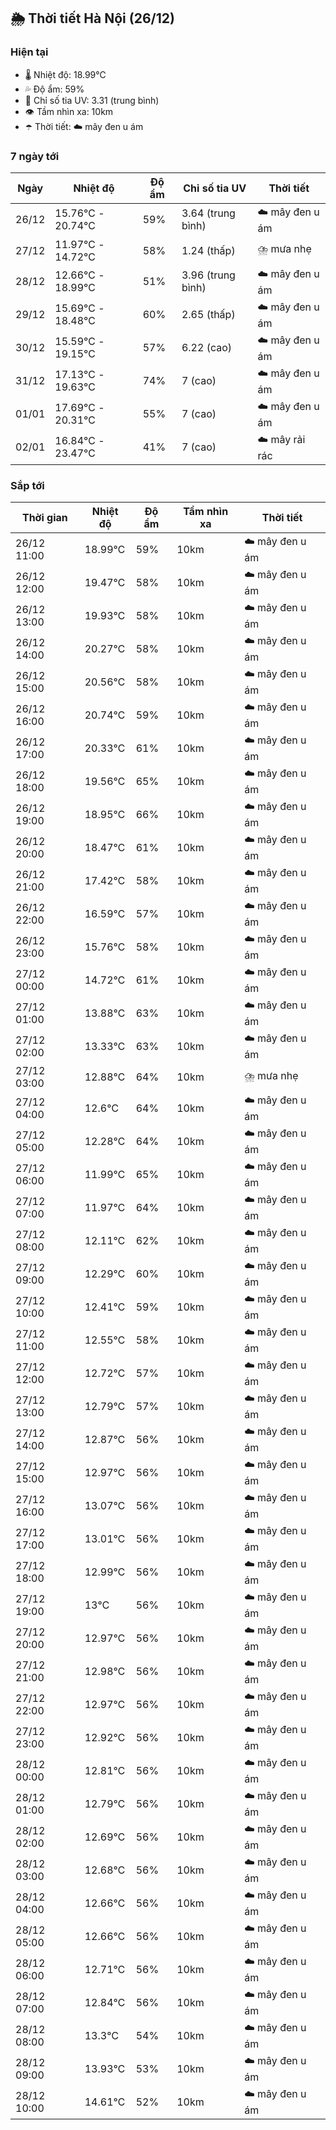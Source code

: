 ## 🌦️ Thời tiết Hà Nội (26/12)

### Hiện tại

- 🌡️ Nhiệt độ: 18.99℃
- 💦 Độ ẩm: 59%
- 🌟 Chỉ số tia UV: 3.31 (trung bình)
- 👁️ Tầm nhìn xa: 10km
- ☂️ Thời tiết: ☁️ mây đen u ám

### 7 ngày tới

| Ngày | Nhiệt độ | Độ ẩm | Chỉ số tia UV | Thời tiết |
| --- | --- | --- | --- | --- |
| 26/12 | 15.76℃ - 20.74℃ | 59% | 3.64 (trung bình) | ☁️ mây đen u ám |
| 27/12 | 11.97℃ - 14.72℃ | 58% | 1.24 (thấp) | ⛈️ mưa nhẹ |
| 28/12 | 12.66℃ - 18.99℃ | 51% | 3.96 (trung bình) | ☁️ mây đen u ám |
| 29/12 | 15.69℃ - 18.48℃ | 60% | 2.65 (thấp) | ☁️ mây đen u ám |
| 30/12 | 15.59℃ - 19.15℃ | 57% | 6.22 (cao) | ☁️ mây đen u ám |
| 31/12 | 17.13℃ - 19.63℃ | 74% | 7 (cao) | ☁️ mây đen u ám |
| 01/01 | 17.69℃ - 20.31℃ | 55% | 7 (cao) | ☁️ mây đen u ám |
| 02/01 | 16.84℃ - 23.47℃ | 41% | 7 (cao) | ☁️ mây rải rác |

### Sắp tới

| Thời gian | Nhiệt độ | Độ ẩm | Tầm nhìn xa | Thời tiết |
| --- | --- | --- | --- | --- |
| 26/12 11:00 | 18.99℃ | 59% | 10km | ☁️ mây đen u ám |
| 26/12 12:00 | 19.47℃ | 58% | 10km | ☁️ mây đen u ám |
| 26/12 13:00 | 19.93℃ | 58% | 10km | ☁️ mây đen u ám |
| 26/12 14:00 | 20.27℃ | 58% | 10km | ☁️ mây đen u ám |
| 26/12 15:00 | 20.56℃ | 58% | 10km | ☁️ mây đen u ám |
| 26/12 16:00 | 20.74℃ | 59% | 10km | ☁️ mây đen u ám |
| 26/12 17:00 | 20.33℃ | 61% | 10km | ☁️ mây đen u ám |
| 26/12 18:00 | 19.56℃ | 65% | 10km | ☁️ mây đen u ám |
| 26/12 19:00 | 18.95℃ | 66% | 10km | ☁️ mây đen u ám |
| 26/12 20:00 | 18.47℃ | 61% | 10km | ☁️ mây đen u ám |
| 26/12 21:00 | 17.42℃ | 58% | 10km | ☁️ mây đen u ám |
| 26/12 22:00 | 16.59℃ | 57% | 10km | ☁️ mây đen u ám |
| 26/12 23:00 | 15.76℃ | 58% | 10km | ☁️ mây đen u ám |
| 27/12 00:00 | 14.72℃ | 61% | 10km | ☁️ mây đen u ám |
| 27/12 01:00 | 13.88℃ | 63% | 10km | ☁️ mây đen u ám |
| 27/12 02:00 | 13.33℃ | 63% | 10km | ☁️ mây đen u ám |
| 27/12 03:00 | 12.88℃ | 64% | 10km | ⛈️ mưa nhẹ |
| 27/12 04:00 | 12.6℃ | 64% | 10km | ☁️ mây đen u ám |
| 27/12 05:00 | 12.28℃ | 64% | 10km | ☁️ mây đen u ám |
| 27/12 06:00 | 11.99℃ | 65% | 10km | ☁️ mây đen u ám |
| 27/12 07:00 | 11.97℃ | 64% | 10km | ☁️ mây đen u ám |
| 27/12 08:00 | 12.11℃ | 62% | 10km | ☁️ mây đen u ám |
| 27/12 09:00 | 12.29℃ | 60% | 10km | ☁️ mây đen u ám |
| 27/12 10:00 | 12.41℃ | 59% | 10km | ☁️ mây đen u ám |
| 27/12 11:00 | 12.55℃ | 58% | 10km | ☁️ mây đen u ám |
| 27/12 12:00 | 12.72℃ | 57% | 10km | ☁️ mây đen u ám |
| 27/12 13:00 | 12.79℃ | 57% | 10km | ☁️ mây đen u ám |
| 27/12 14:00 | 12.87℃ | 56% | 10km | ☁️ mây đen u ám |
| 27/12 15:00 | 12.97℃ | 56% | 10km | ☁️ mây đen u ám |
| 27/12 16:00 | 13.07℃ | 56% | 10km | ☁️ mây đen u ám |
| 27/12 17:00 | 13.01℃ | 56% | 10km | ☁️ mây đen u ám |
| 27/12 18:00 | 12.99℃ | 56% | 10km | ☁️ mây đen u ám |
| 27/12 19:00 | 13℃ | 56% | 10km | ☁️ mây đen u ám |
| 27/12 20:00 | 12.97℃ | 56% | 10km | ☁️ mây đen u ám |
| 27/12 21:00 | 12.98℃ | 56% | 10km | ☁️ mây đen u ám |
| 27/12 22:00 | 12.97℃ | 56% | 10km | ☁️ mây đen u ám |
| 27/12 23:00 | 12.92℃ | 56% | 10km | ☁️ mây đen u ám |
| 28/12 00:00 | 12.81℃ | 56% | 10km | ☁️ mây đen u ám |
| 28/12 01:00 | 12.79℃ | 56% | 10km | ☁️ mây đen u ám |
| 28/12 02:00 | 12.69℃ | 56% | 10km | ☁️ mây đen u ám |
| 28/12 03:00 | 12.68℃ | 56% | 10km | ☁️ mây đen u ám |
| 28/12 04:00 | 12.66℃ | 56% | 10km | ☁️ mây đen u ám |
| 28/12 05:00 | 12.66℃ | 56% | 10km | ☁️ mây đen u ám |
| 28/12 06:00 | 12.71℃ | 56% | 10km | ☁️ mây đen u ám |
| 28/12 07:00 | 12.84℃ | 56% | 10km | ☁️ mây đen u ám |
| 28/12 08:00 | 13.3℃ | 54% | 10km | ☁️ mây đen u ám |
| 28/12 09:00 | 13.93℃ | 53% | 10km | ☁️ mây đen u ám |
| 28/12 10:00 | 14.61℃ | 52% | 10km | ☁️ mây đen u ám |
